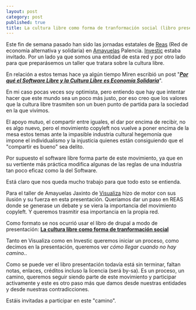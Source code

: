 ```yaml
---
layout: post
category: post
published: true
title: La cultura libre como forma de tranformación social (libro presentación)
---
```


Este fin de semana pasado han sido las jornadas estatales de <a href="http://www.economiasolidaria.org" title="reas">Reas</a> (Red de economía alternativa y solidaria) en <a href="http://www.nodo50.org/amayuelas/" title="amayuelas">Amayuelas</a> Palencia. <a href="http://www.investic.net/" title="investic">Investic</a> estaba invitado. Por un lado ya que somos una entidad de esta red y por otro lado para que preparásemos un taller que tratara sobre la cultura libre.

En relación a estos temas hace ya algún tiempo Miren escribió un post "<a href="http://www.investic.net/blog/miren/por_qu_software_libre_la_cultura_libre_es_econom_solidaria"  title="reas"><em><strong>Por qué el Software Libre y la Cultura Libre es Economía Solidaria</strong></em></a>". 

En mi caso pocas veces soy optimista, pero entiendo que hay que intentar hacer que este mundo sea un poco más justo, por eso creo que los valores que la cultura libre trasmiten son un buen punto de partida para la sociedad en la que vivimos.

El apoyo mutuo, el compartir entre iguales, el dar por encima de recibir, no es algo nuevo, pero el movimiento copyleft nos vuelve a poner encima de la mesa estos temas ante la impasible industria cultural hegemonía que impone el individualismo y la injusticia quienes están consiguiendo que el "compartir es bueno" sea delito. 

Por supuesto el software libre forma parte de este movimiento, ya que en su vertiente más práctica modifica algunas de las reglas de una industria tan poco eficaz como la del Software.

Está claro que nos queda mucho trabajo para que todo esto se entienda. 

Para el taller de Amayuelas Jaxinto de <a href="http://www.visualiza.es/" title="visualiza">Visualiza</a> hizo de motor con sus ilusión y su fuerza en esta presentación. Queríamos dar un paso en REAS donde se generase un debate y se viera la importancia del movimiento copyleft. Y queremos trasmitir esa importancia en la propia red.

Como formato se nos ocurrió usar el libro de drupal a modo de presentación:
<a href="http://www.investic.net/book/export/s5/170" title="Cultura libre"><strong>La cultura libre como forma de tranformación social</strong></a>

Tanto en Visualiza como en Investic queremos iniciar un proceso, como decimos en la presentación, queremos ver <em>cómo llegar cuando no hay camino.</em>. 

Como se puede ver el libro presentación todavía está sin terminar, faltan notas, enlaces, créditos incluso la licencia (será by-sa). Es un proceso, un camino, queremos seguir siendo parte de este movimiento y participar activamente y este es otro paso más que damos desde nuestras entidades y desde nuestras contradicciones. 

Estáis invitadas a participar en este "camino".